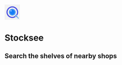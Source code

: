 <img src="stckchck/Stocksee/Resources/Assets.xcassets/AppIcon.appiconset/iTunesArtwork@2x.png" width="50">

# Stocksee

## Search the shelves of nearby shops
